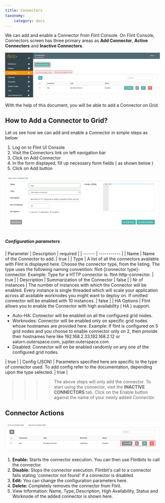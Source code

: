 ```yaml
---
title: Connectors
taxonomy:
    category: docs
---
```

We can add and enable a Connector from Flint Console.
On Flint Console, Connectors screen has three primary areas as **Add Connector**, **Active Connectors** and **Inactive Connectors**.

![connector_console](connector-console.png)

With the help of this document, you will be able to add a Connector on Grid.

## How to Add a Connector to Grid?

Let us see how we can add and enable a Connector in simple steps as below:

1. Log on to Flint UI Console
2. Visit the Connectors link on left navigation bar
3. Click on Add Connector
4. In the form displayed, fill up necessary form fields ( as shown below )
5. Click on Add button

![add_connector](add-connector.png)

##### Configuration parameters
| Parameter | Description | required |
| ------ | ----------- |
| Name | Name of the Connector to add.  | true |
| Type | A list of all the connectors available with Flint is displayed here. Choose the connector type, from the listing. The type uses the following naming convention: flint-[connector type]-connector. Example: Type for a HTTP connector is: flint-http-connector. | true |
| Description | Summarization of the Connector | false |
| Nr of instances | The number of instances with which the Connector will be enabled. Every instance is single threaded which will scale your application across all available worknodes you might want to deploy on. If omitted connector will be enabled with 10 instances. | false |
| HA Options | Flint allows you to enable the Connector with high availability ( HA ) support. <ul><li>Auto-HA: Connector will be enabled on all the configured grid nodes.</li><li>Worknodes: Connector will be enabled only on specific grid nodes whose hostnames are provided here. Example: If flint is configured on 5 grid nodes and you choose to enable connector only on 2, then provide their hostnames here like 192.168.2.33,192.168.2.12 or saturn.outerspace.com, jupiter.outerspace.com.</li><li>Disabled: Connector will on be enabled randomly on any one of the configured grid nodes.</li></ul> | true |
| Config (JSON) | Parameters specified here are specific to the type of connector used. To add config refer to the documentation, depending upon the type selected. | true |


>>>> The above steps will only add the connector. To start using the connector, visit the **INACTIVE CONNECTORS** tab. Click on the Enable button against the name of your newly added Connector.

## Connector Actions

![connector_actions](connector-actions.png)

1. **Enable:** Starts the connector execution. You can then use Flintbits to call the connector.
2. **Disable:**  Stops the connector execution. Flintbit's call to a connector fails stating 'connector not found' if a connector is disabled.
3. **Edit:** You can change the configuration parameters here.
4. **Delete:** Completely removes the connector from Flint.
5. View Information: Name, Type, Description, High Availability, Status and Worknode of the added connector is shown here.



